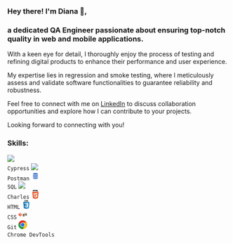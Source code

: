 ### Hey there! I'm Diana 👋, 
### a dedicated QA Engineer passionate about ensuring top-notch quality in web and mobile applications.

With a keen eye for detail, I thoroughly enjoy the process of testing and refining digital products to enhance their performance and user experience.

My expertise lies in regression and smoke testing, where I meticulously assess and validate software functionalities to guarantee reliability and robustness.

Feel free to connect with me on [LinkedIn](https://www.linkedin.com/in/diana-sharopova-179ba72bb) to discuss collaboration opportunities and explore how I can contribute to your projects.

Looking forward to connecting with you!

### Skills:
<code><img height="20" src="https://asset.brandfetch.io/idIq_kF0rb/idv3zwmSiY.jpeg"> Cypress</code>
<code><img height="20" src="https://static.wixstatic.com/media/c9c793_e1dd3e211bc34f31aaa4e70cf23e79df~mv2.png/v1/fit/w_642%2Ch_620%2Cal_c%2Cq_80,enc_auto/file.jpg"> Postman</code>
<code><img height="20" src="https://raw.githubusercontent.com/github/explore/80688e429a7d4ef2fca1e82350fe8e3517d3494d/topics/sql/sql.png"> SQL</code>
<code><img height="20" src="https://cdn.icon-icons.com/icons2/3053/PNG/512/charles_proxy_macos_bigsur_icon_190302.png"> Charles</code>
<code><img height="20" src="https://raw.githubusercontent.com/github/explore/80688e429a7d4ef2fca1e82350fe8e3517d3494d/topics/html/html.png"> HTML</code>
<code><img height="20" src="https://raw.githubusercontent.com/github/explore/80688e429a7d4ef2fca1e82350fe8e3517d3494d/topics/css/css.png"> CSS</code>
<code><img height="20" src="https://raw.githubusercontent.com/github/explore/80688e429a7d4ef2fca1e82350fe8e3517d3494d/topics/git/git.png"> Git</code>
<code><img height="20" src="https://raw.githubusercontent.com/github/explore/80688e429a7d4ef2fca1e82350fe8e3517d3494d/topics/chrome/chrome.png"> Chrome DevTools</code>
